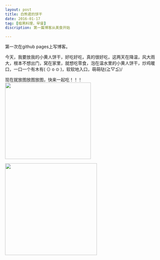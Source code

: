 ```yaml
---
layout: post
title: 白熊君的饼干
date: 2016-01-17
tag: [暗黑料理，早餐]
discription: 第一篇博客从美食开始

---
```


第一次在github pages上写博客。
  
  今天，我要放我的小黄人饼干，好吃好吃，真的很好吃，这两天在降温，风大雨大，根本不想出门，窝在家里，就想吃零食，泡在温水里的小黄人饼干，炒鸡暖口，一口一个有木有( ⊙ o ⊙ )，软软地入口，萌萌哒\(≧▽≦)/
  
  现在就放图放图放图，快来一起吃！！！
<img src="http://i4.tietuku.com/47f74797d0dd8bcd.jpg" height="250" width="280">

<img src="http://i4.tietuku.com/96bd39f384cce013.jpg" height="300" width="300">

